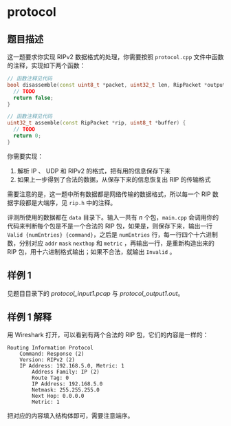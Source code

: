 # protocol

## 题目描述

这一题要求你实现 RIPv2 数据格式的处理，你需要按照 `protocol.cpp` 文件中函数的注释，实现如下两个函数：

```cpp
// 函数注释见代码
bool disassemble(const uint8_t *packet, uint32_t len, RipPacket *output) {
  // TODO
  return false;
}

// 函数注释见代码
uint32_t assemble(const RipPacket *rip, uint8_t *buffer) {
  // TODO
  return 0;
}
```

你需要实现：

1. 解析 IP 、 UDP 和 RIPv2 的格式，把有用的信息保存下来
2. 如果上一步得到了合法的数据，从保存下来的信息恢复出 RIP 的传输格式

需要注意的是，这一题中所有数据都是网络传输的数据格式，所以每一个 RIP 数据字段都是大端序，见 `rip.h` 中的注释。

评测所使用的数据都在 `data` 目录下。输入一共有 $n$ 个包，`main.cpp` 会调用你的代码来判断每个包是不是一个合法的 RIP 包，如果是，则保存下来，输出一行 `Valid {numEntries} {command}`，之后是 `numEntries` 行，每一行四个十六进制数，分别对应 `addr` `mask` `nexthop` 和 `metric` ，再输出一行，是重新构造出来的 RIP 包，用十六进制格式输出；如果不合法，就输出 `Invalid` 。

## 样例 1

见题目目录下的 *protocol_input1.pcap* 与 *protocol_output1.out*。

## 样例 1 解释

用 Wireshark 打开，可以看到有两个合法的 RIP 包，它们的内容是一样的：

```text
Routing Information Protocol
    Command: Response (2)
    Version: RIPv2 (2)
    IP Address: 192.168.5.0, Metric: 1
        Address Family: IP (2)
        Route Tag: 0
        IP Address: 192.168.5.0
        Netmask: 255.255.255.0
        Next Hop: 0.0.0.0
        Metric: 1
```

把对应的内容填入结构体即可，需要注意端序。

